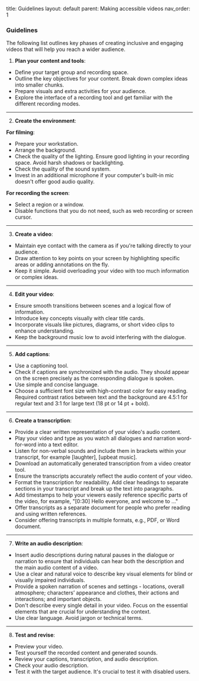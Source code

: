title: Guidelines 
layout: default 
parent: Making accessible videos
nav_order: 1



### Guidelines


The following list outlines key phases of creating inclusive and engaging videos that will help you reach a wider audience.

1. **Plan your content and tools**:
- Define your target group and recording space.
- Outline the key objectives for your content. Break down complex ideas into smaller chunks.
- Prepare visuals and extra activities for your audience.
- Explore the interface of a recording tool and get familiar with the different recording modes.
***
2. **Create the environment**:

**For filming**:
- Prepare your workstation.
- Arrange the background.
- Check the quality of the lighting. Ensure good lighting in your recording space. Avoid harsh shadows or backlighting.
- Check the quality of the sound system.
- Invest in an additional microphone if your computer's built-in mic doesn't offer good audio quality.

**For recording the screen**:
- Select a region or a window.
- Disable functions that you do not need, such as web recording or screen cursor.
***
3. **Create a video**:
- Maintain eye contact with the camera as if you're talking directly to your audience.
- Draw attention to key points on your screen by highlighting specific areas or adding annotations on the fly.
- Keep it simple. Avoid overloading your video with too much information or complex ideas.
***
4. **Edit your video**:
- Ensure smooth transitions between scenes and a logical flow of information.
- Introduce key concepts visually with clear title cards.
- Incorporate visuals like pictures, diagrams, or short video clips to enhance understanding.
- Keep the background music low to avoid interfering with the dialogue.
***
5. **Add captions**:
- Use a captioning tool.
- Check if captions are synchronized with the audio. They should appear on the screen precisely as the corresponding dialogue is spoken.
- Use simple and concise language.
- Choose a sufficient font size with high-contrast color for easy reading. Required contrast ratios between text and the background are 4.5:1 for regular text and 3:1 for large text (18 pt or 14 pt + bold).
***
6. **Create a transcription**:
- Provide a clear written representation of your video's audio content.
- Play your video and type as you watch all dialogues and narration word-for-word into a text editor.
- Listen for non-verbal sounds and include them in brackets within your transcript, for example [laughter], [upbeat music].
- Download an automatically generated transcription from a video creator tool.
- Ensure the transcripts accurately reflect the audio content of your video.
- Format the transcription for readability. Add clear headings to separate sections in your transcript and break up the text into paragraphs.
- Add timestamps to help your viewers easily reference specific parts of the video, for example, "[0:30] Hello everyone, and welcome to ..."
- Offer transcripts as a separate document for people who prefer reading and using written references.
- Consider offering transcripts in multiple formats, e.g., PDF, or Word document.
***
7. **Write an audio description**:
- Insert audio descriptions during natural pauses in the dialogue or narration to ensure that individuals can hear both the description and the main audio content of a video.
- Use a clear and natural voice to describe key visual elements for blind or visually impaired individuals.
- Provide a spoken narration of scenes and settings - locations, overall atmosphere; characters’ appearance and clothes, their actions and interactions; and important objects.
- Don't describe every single detail in your video. Focus on the essential elements that are crucial for understanding the context.
- Use clear language. Avoid jargon or technical terms.
***
8. **Test and revise**:
- Preview your video.
- Test yourself the recorded content and generated sounds.
- Review your captions, transcription, and audio description.
- Check your audio description.
- Test it with the target audience. It's crucial to test it with disabled users.
